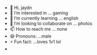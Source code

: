 - 👋 Hi, jaydn 
- 👀 I’m interested in ... gaming 
- 🌱 I’m currently learning ... english 
- 💞️ I’m looking to collaborate on ... photos 
- 📫 How to reach me ... none 
- 😄 Pronouns: ...male 
- ⚡ Fun fact: ...loves 1v1 lol
- 

<!---
bjefhefgehf/bjefhefgehf is a ✨ special ✨ repository because its `README.md` (this file) appears on your GitHub profile.
You can click the Preview link to take a look at your changes.
--->
